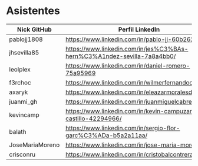 # Asistentes

| Nick GitHub     | Perfil LinkedIn                                                        |
|-----------------|------------------------------------------------------------------------|
| pablojj1808     | https://www.linkedin.com/in/pablo-jj-60b262132/                        |
| jhsevilla85     | https://www.linkedin.com/in/jes%C3%BAs-hern%C3%A1ndez-sevilla-7a8a4bb0/|
| leolplex        |  https://www.linkedin.com/in/daniel-romero-75a95969                    |
| f3rchoc         | https://www.linkedin.com/in/wilmerfernandocaiza/                       |
| axaryk          | https://www.linkedin.com/in/eleazarmoralesdiaz/                        |
| juanmi_gh       | https://www.linkedin.com/in/juanmiguelcabrera/                         |
| kevincamp       | https://www.linkedin.com/in/kevin-campuzano-castillo-42294966/         |
| balath          | https://www.linkedin.com/in/sergio-flor-garc%C3%ADa-b5a2a11aa/         |
| JoseMariaMoreno | https://www.linkedin.com/in/jose-maria-moreno/                         |
| crisconru       | https://www.linkedin.com/in/cristobalcontrerasrubio/                   |
